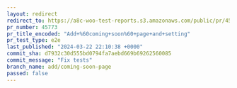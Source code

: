```yaml
---
layout: redirect
redirect_to: https://a8c-woo-test-reports.s3.amazonaws.com/public/pr/45773/e2e/index.html
pr_number: 45773
pr_title_encoded: "Add+%60coming+soon%60+page+and+setting"
pr_test_type: e2e
last_published: "2024-03-22 22:10:38 +0000"
commit_sha: d7932c30d555bd0794fa7aebd669b69262560085
commit_message: "Fix tests"
branch_name: add/coming-soon-page
passed: false
---
```

